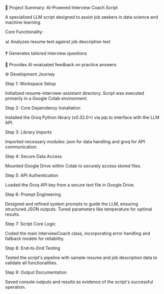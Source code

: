 🤖 Project Summary: AI-Powered Interview Coach Script

A specialized LLM script designed to assist job seekers in data science and machine learning.

Core Functionality:

📊 Analyzes resume text against job description text

❓ Generates tailored interview questions

🎤 Provides AI-evaluated feedback on practice answers

⚙️ Development Journey

Step 1: Workspace Setup

Initialized resume-interview-assistant directory. Script was executed primarily in a Google Colab environment.

Step 2: Core Dependency Installation

Installed the Groq Python library (v0.32.0+) via pip to interface with the LLM API.

Step 3: Library Imports

Imported necessary modules: json for data handling and groq for API communication.

Step 4: Secure Data Access

Mounted Google Drive within Colab to securely access stored files.

Step 5: API Authentication

Loaded the Groq API key from a secure text file in Google Drive.

Step 6: Prompt Engineering

Designed and refined system prompts to guide the LLM, ensuring structured JSON outputs. Tuned parameters like temperature for optimal results.

Step 7: Script Core Logic

Coded the main InterviewCoach class, incorporating error handling and fallback models for reliability.

Step 8: End-to-End Testing

Tested the script's pipeline with sample resume and job description data to validate all functionalities.

Step 9: Output Documentation

Saved console outputs and results as evidence of the script's successful operation.
